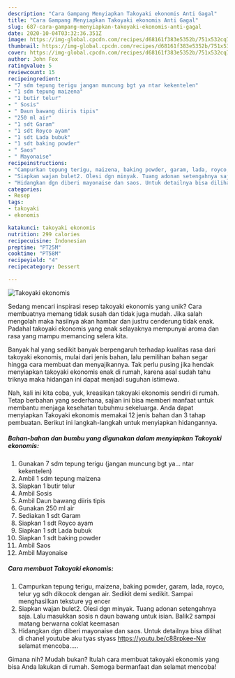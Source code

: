```yaml
---
description: "Cara Gampang Menyiapkan Takoyaki ekonomis Anti Gagal"
title: "Cara Gampang Menyiapkan Takoyaki ekonomis Anti Gagal"
slug: 687-cara-gampang-menyiapkan-takoyaki-ekonomis-anti-gagal
date: 2020-10-04T03:32:36.351Z
image: https://img-global.cpcdn.com/recipes/d68161f383e5352b/751x532cq70/takoyaki-ekonomis-foto-resep-utama.jpg
thumbnail: https://img-global.cpcdn.com/recipes/d68161f383e5352b/751x532cq70/takoyaki-ekonomis-foto-resep-utama.jpg
cover: https://img-global.cpcdn.com/recipes/d68161f383e5352b/751x532cq70/takoyaki-ekonomis-foto-resep-utama.jpg
author: John Fox
ratingvalue: 5
reviewcount: 15
recipeingredient:
- "7 sdm tepung terigu jangan muncung bgt ya ntar kekentelen"
- "1 sdm tepung maizena"
- "1 butir telur"
- " Sosis"
- " Daun bawang diiris tipis"
- "250 ml air"
- "1 sdt Garam"
- "1 sdt Royco ayam"
- "1 sdt Lada bubuk"
- "1 sdt baking powder"
- " Saos"
- " Mayonaise"
recipeinstructions:
- "Campurkan tepung terigu, maizena, baking powder, garam, lada, royco, telur yg sdh dikocok dengan air. Sedikit demi sedikit. Sampai menghasilkan teksture yg encer"
- "Siapkan wajan bulet2. Olesi dgn minyak. Tuang adonan setengahnya saja. Lalu masukkan sosis n daun bawang untuk isian. Balik2 sampai matang berwarna coklat keemasan"
- "Hidangkan dgn diberi mayonaise dan saos. Untuk detailnya bisa dilihat di chanel youtube aku tyas styass https://youtu.be/c88rpkee-Nw selamat mencoba....."
categories:
- Resep
tags:
- takoyaki
- ekonomis

katakunci: takoyaki ekonomis 
nutrition: 299 calories
recipecuisine: Indonesian
preptime: "PT25M"
cooktime: "PT58M"
recipeyield: "4"
recipecategory: Dessert

---
```



![Takoyaki ekonomis](https://img-global.cpcdn.com/recipes/d68161f383e5352b/751x532cq70/takoyaki-ekonomis-foto-resep-utama.jpg)

Sedang mencari inspirasi resep takoyaki ekonomis yang unik? Cara membuatnya memang tidak susah dan tidak juga mudah. Jika salah mengolah maka hasilnya akan hambar dan justru cenderung tidak enak. Padahal takoyaki ekonomis yang enak selayaknya mempunyai aroma dan rasa yang mampu memancing selera kita.



Banyak hal yang sedikit banyak berpengaruh terhadap kualitas rasa dari takoyaki ekonomis, mulai dari jenis bahan, lalu pemilihan bahan segar hingga cara membuat dan menyajikannya. Tak perlu pusing jika hendak menyiapkan takoyaki ekonomis enak di rumah, karena asal sudah tahu triknya maka hidangan ini dapat menjadi suguhan istimewa.


Nah, kali ini kita coba, yuk, kreasikan takoyaki ekonomis sendiri di rumah. Tetap berbahan yang sederhana, sajian ini bisa memberi manfaat untuk membantu menjaga kesehatan tubuhmu sekeluarga. Anda dapat menyiapkan Takoyaki ekonomis memakai 12 jenis bahan dan 3 tahap pembuatan. Berikut ini langkah-langkah untuk menyiapkan hidangannya.

<!--inarticleads1-->

##### Bahan-bahan dan bumbu yang digunakan dalam menyiapkan Takoyaki ekonomis:

1. Gunakan 7 sdm tepung terigu (jangan muncung bgt ya... ntar kekentelen)
1. Ambil 1 sdm tepung maizena
1. Siapkan 1 butir telur
1. Ambil  Sosis
1. Ambil  Daun bawang diiris tipis
1. Gunakan 250 ml air
1. Sediakan 1 sdt Garam
1. Siapkan 1 sdt Royco ayam
1. Siapkan 1 sdt Lada bubuk
1. Siapkan 1 sdt baking powder
1. Ambil  Saos
1. Ambil  Mayonaise




<!--inarticleads2-->

##### Cara membuat Takoyaki ekonomis:

1. Campurkan tepung terigu, maizena, baking powder, garam, lada, royco, telur yg sdh dikocok dengan air. Sedikit demi sedikit. Sampai menghasilkan teksture yg encer
1. Siapkan wajan bulet2. Olesi dgn minyak. Tuang adonan setengahnya saja. Lalu masukkan sosis n daun bawang untuk isian. Balik2 sampai matang berwarna coklat keemasan
1. Hidangkan dgn diberi mayonaise dan saos. Untuk detailnya bisa dilihat di chanel youtube aku tyas styass https://youtu.be/c88rpkee-Nw selamat mencoba.....




Gimana nih? Mudah bukan? Itulah cara membuat takoyaki ekonomis yang bisa Anda lakukan di rumah. Semoga bermanfaat dan selamat mencoba!
